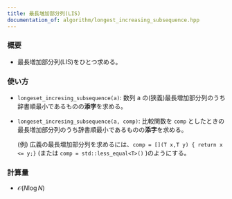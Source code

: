 ```yaml
---
title: 最長増加部分列(LIS)
documentation_of: algorithm/longest_increasing_subsequence.hpp
---
```


### 概要
- 最長増加部分列(LIS)をひとつ求める。
### 使い方
- `longeset_incresing_subsequence(a)`: 数列 $\mathrm a$ の(狭義)最長増加部分列のうち辞書順最小であるものの**添字**を求める。
- `longeset_incresing_subsequence(a, comp)`: 比較関数を `comp` としたときの最長増加部分列のうち辞書順最小であるものの**添字**を求める。

    (例) 広義の最長増加部分列を求めるには、`comp = [](T x,T y) { return x <= y;}` (または `comp = std::less_equal<T>()` )のようにする。
### 計算量
- $\mathcal O(N\log N)$